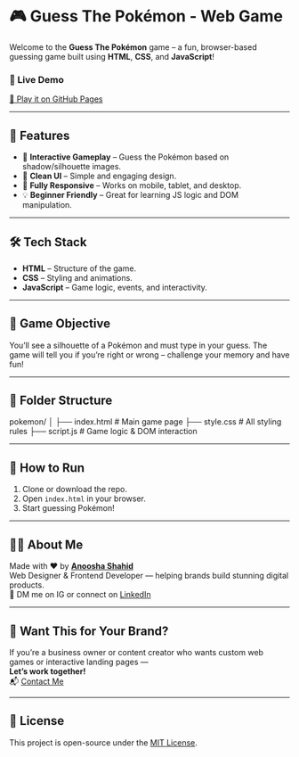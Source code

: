 # 🎮 Guess The Pokémon - Web Game

Welcome to the **Guess The Pokémon** game – a fun, browser-based guessing game built using **HTML**, **CSS**, and **JavaScript**!

### 🌟 Live Demo
[🔗 Play it on GitHub Pages](https://anoosha29.github.io/pokemon_game/)  


---

## 📌 Features

- 🧠 **Interactive Gameplay** – Guess the Pokémon based on shadow/silhouette images.
- 🎨 **Clean UI** – Simple and engaging design.
- 📱 **Fully Responsive** – Works on mobile, tablet, and desktop.
- 💡 **Beginner Friendly** – Great for learning JS logic and DOM manipulation.

---

## 🛠️ Tech Stack

- **HTML** – Structure of the game.
- **CSS** – Styling and animations.
- **JavaScript** – Game logic, events, and interactivity.

---

## 🎯 Game Objective

You’ll see a silhouette of a Pokémon and must type in your guess. The game will tell you if you’re right or wrong – challenge your memory and have fun!

---

## 📂 Folder Structure
pokemon/
│
├── index.html # Main game page
├── style.css # All styling rules
├── script.js # Game logic & DOM interaction



---

## 🚀 How to Run

1. Clone or download the repo.
2. Open `index.html` in your browser.
3. Start guessing Pokémon!

---

## 🙋‍♀️ About Me

Made with ❤️ by **[Anoosha Shahid](https://www.instagram.com/anooshashahid29)**  
Web Designer & Frontend Developer — helping brands build stunning digital products.  
📩 DM me on IG or connect on [LinkedIn](https://www.linkedin.com/in/anosha-web-expert/)

---

## 📢 Want This for Your Brand?

If you’re a business owner or content creator who wants custom web games or interactive landing pages —  
**Let’s work together!**  
📬 [Contact Me](anooshashahid29@gmail.com)

---

## 📌 License

This project is open-source under the [MIT License](LICENSE).


